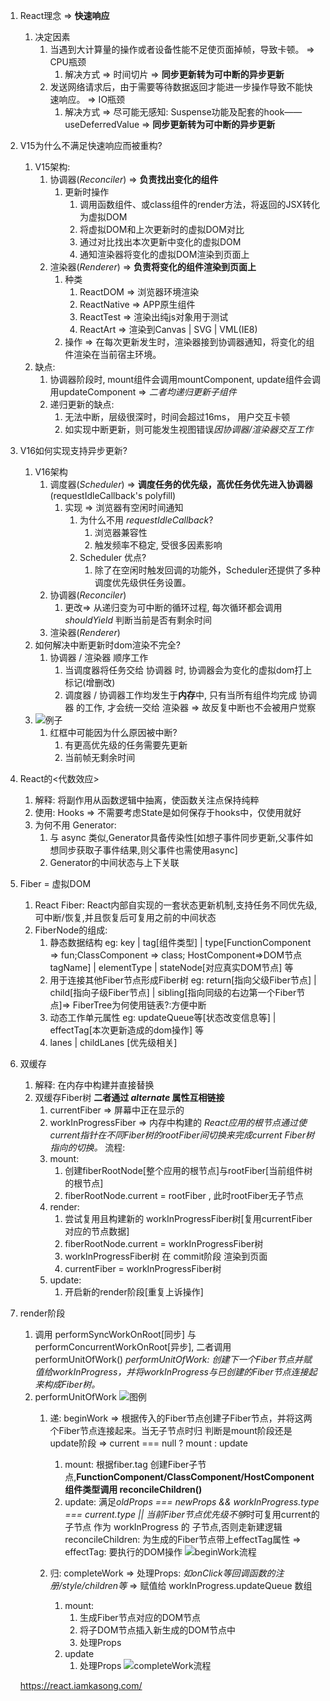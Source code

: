 1. React理念 => **快速响应**
   1. 决定因素
      1. 当遇到大计算量的操作或者设备性能不足使页面掉帧，导致卡顿。 => CPU瓶颈
         1. 解决方式 => 时间切片 => **同步更新转为可中断的异步更新**
      2. 发送网络请求后，由于需要等待数据返回才能进一步操作导致不能快速响应。 => IO瓶颈
         1. 解决方式 => 尽可能无感知: Suspense功能及配套的hook——useDeferredValue => **同步更新转为可中断的异步更新**

2. V15为什么不满足快速响应而被重构?
   1. V15架构:
      1. 协调器(*Reconciler*) => **负责找出变化的组件**
         1. 更新时操作
            1. 调用函数组件、或class组件的render方法，将返回的JSX转化为虚拟DOM
            2. 将虚拟DOM和上次更新时的虚拟DOM对比
            3. 通过对比找出本次更新中变化的虚拟DOM
            4. 通知渲染器将变化的虚拟DOM渲染到页面上
      2. 渲染器(*Renderer*) => **负责将变化的组件渲染到页面上**
         1. 种类
            1. ReactDOM => 浏览器环境渲染
            2. ReactNative => APP原生组件
            3. ReactTest => 渲染出纯js对象用于测试
            4. ReactArt => 渲染到Canvas | SVG | VML(IE8)
         2. 操作 => 在每次更新发生时，渲染器接到协调器通知，将变化的组件渲染在当前宿主环境。
   2. 缺点:
      1. 协调器阶段时, mount组件会调用mountComponent, update组件会调用updateComponent => *二者均递归更新子组件*
      2. 递归更新的缺点:
         1. 无法中断，层级很深时，时间会超过16ms， 用户交互卡顿
         2. 如实现中断更新，则可能发生视图错误*因协调器/渲染器交互工作*
3. V16如何实现支持异步更新?
   1. V16架构
      1. 调度器(*Scheduler*) => **调度任务的优先级，高优任务优先进入协调器** (requestIdleCallback's polyfill)
         1. 实现 => 浏览器有空闲时间通知
            1. 为什么不用 *requestIdleCallback*?
               1. 浏览器兼容性
               2. 触发频率不稳定, 受很多因素影响
            2. Scheduler 优点? 
               1. 除了在空闲时触发回调的功能外，Scheduler还提供了多种调度优先级供任务设置。
      2. 协调器(*Reconciler*)
         1. 更改=> 从递归变为可中断的循环过程, 每次循环都会调用 *shouldYield* 判断当前是否有剩余时间
      3. 渲染器(*Renderer*)
   2. 如何解决中断更新时dom渲染不完全?
      1. 协调器 / 渲染器 顺序工作
         1. 当调度器将任务交给 协调器 时, 协调器会为变化的虚拟dom打上标记(增删改)
         2. 调度器 / 协调器工作均发生于**内存**中, 只有当所有组件均完成 协调器 的工作, 才会统一交给 渲染器 => 故反复中断也不会被用户觉察
   3. ![例子](https://react.iamkasong.com/img/process.png)
      1. 红框中可能因为什么原因被中断?
         1. 有更高优先级的任务需要先更新
         2. 当前帧无剩余时间
4. React的<代数效应>
   1. 解释: 将副作用从函数逻辑中抽离，使函数关注点保持纯粹
   2. 使用: Hooks => 不需要考虑State是如何保存于hooks中，仅使用就好
   3. 为何不用 Generator:
      1. 与 async 类似,Generator具备传染性[如想子事件同步更新,父事件如想同步获取子事件结果,则父事件也需使用async]
      2. Generator的中间状态与上下关联
5. Fiber = 虚拟DOM
   1. React Fiber: React内部自实现的一套状态更新机制,支持任务不同优先级,可中断/恢复,并且恢复后可复用之前的中间状态
   2. FiberNode的组成:
      1. 静态数据结构 eg: key | tag[组件类型] | type[FunctionComponent => fun;ClassComponent => class; HostComponent=>DOM节点tagName] | elementType | stateNode[对应真实DOM节点] 等
      2. 用于连接其他Fiber节点形成Fiber树 eg: return[指向父级Fiber节点] | child[指向子级Fiber节点] | sibling[指向同级的右边第一个Fiber节点]=> FiberTree为何使用链表?:方便中断
      3. 动态工作单元属性 eg: updateQueue等[状态改变信息等] | effectTag[本次更新造成的dom操作] 等
      4. lanes | childLanes [优先级相关]
6. 双缓存
   1. 解释: 在内存中构建并直接替换
   2. 双缓存Fiber树 **二者通过 *alternate* 属性互相链接**
      1. currentFiber => 屏幕中正在显示的
      2. workInProgressFiber => 内存中构建的
   *React应用的根节点通过使current指针在不同Fiber树的rootFiber间切换来完成current Fiber树指向的切换。*
   流程:
      1. mount:
         1. 创建fiberRootNode[整个应用的根节点]与rootFiber[当前组件树的根节点]
         2. fiberRootNode.current = rootFiber , 此时rootFiber无子节点
      2. render:
         1. 尝试复用且构建新的 workInProgressFiber树[复用currentFiber对应的节点数据]
         2. fiberRootNode.current = workInProgressFiber树
         3. workInProgressFiber树 在 commit阶段 渲染到页面
         4. currentFiber = workInProgressFiber树
      3. update:
         1. 开启新的render阶段[重复上诉操作]
7. render阶段
   1. 调用 performSyncWorkOnRoot[同步] 与 performConcurrentWorkOnRoot[异步], 二者调用 performUnitOfWork()  *performUnitOfWork: 创建下一个Fiber节点并赋值给workInProgress，并将workInProgress与已创建的Fiber节点连接起来构成Fiber树。*
   2. performUnitOfWork ![图例](https://react.iamkasong.com/img/fiber.png)
      1. 递: beginWork => 根据传入的Fiber节点创建子Fiber节点，并将这两个Fiber节点连接起来。当无子节点时归
         判断是mount阶段还是update阶段 => current === null ? mount : update
            1. mount: 根据fiber.tag 创建Fiber子节点,**FunctionComponent/ClassComponent/HostComponent组件类型调用 reconcileChildren()**
            2. update: 满足*oldProps === newProps && workInProgress.type === current.type || 当前Fiber节点优先级不够*时可复用current的子节点 作为 workInProgress 的 子节点,否则走新建逻辑
            reconcileChildren: 为生成的Fiber节点带上effectTag属性 => effectTag: 要执行的DOM操作
            ![beginWork流程](https://react.iamkasong.com/img/beginWork.png)

            
      2. 归: completeWork => 处理Props: *如onClick等回调函数的注册/style/children等* => 赋值给 workInProgress.updateQueue 数组
         1. mount:
            1. 生成Fiber节点对应的DOM节点
            2. 将子DOM节点插入新生成的DOM节点中
            3. 处理Props 
         2. update
            1. 处理Props
            ![completeWork流程](https://react.iamkasong.com/img/completeWork.png)


   https://react.iamkasong.com/
   